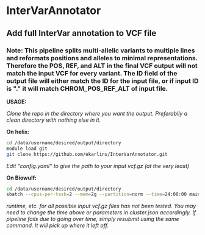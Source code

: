 # InterVarAnnotator
## Add full InterVar annotation to VCF file

### Note:  This pipeline splits multi-allelic variants to multiple lines and reformats positions and alleles to minimal representations. Therefore the POS, REF, and ALT in the final VCF output will not match the input VCF for every variant. The ID field of the output file will either match the ID for the input file, or if input ID is "." it will match CHROM_POS_REF_ALT of input file.


**USAGE:**

*Clone the repo in the directory where you want the output. Preferablly a clean directory with nothing else in it.*

**On helix:**

```sh
cd /data/username/desired/output/directory
module load git
git clone https://github.com/ekarlins/InterVarAnnotator.git
```

*Edit "config.yaml" to give the path to your input vcf.gz (at the very least)*

**On Biowulf:**

```sh
cd /data/username/desired/output/directory
sbatch --cpus-per-task=2 --mem=2g --partition=norm --time=24:00:00 mainSnake.sh
```

*runtime, etc. for all possible input vcf.gz files has not been tested.  You may need to change the time above or parameters in cluster.json accordingly. If pipeline fails due to going over time, simply resubmit using the same command.  It will pick up where it left off.*



